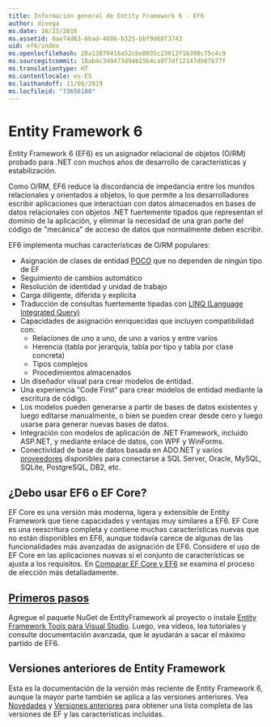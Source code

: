 ```yaml
---
title: Información general de Entity Framework 6 - EF6
author: divega
ms.date: 10/23/2016
ms.assetid: 8ae74d63-6bad-4686-b325-bbf9d68f3743
uid: ef6/index
ms.openlocfilehash: 28a13879416a52cbe8035c23013f16390c75c4c9
ms.sourcegitcommit: 18ab4c349473d94b15b4ca977df12147db07b77f
ms.translationtype: HT
ms.contentlocale: es-ES
ms.lasthandoff: 11/06/2019
ms.locfileid: "73656180"
---
```

# <a name="entity-framework-6"></a>Entity Framework 6
Entity Framework 6 (EF6) es un asignador relacional de objetos (O/RM) probado para .NET con muchos años de desarrollo de características y estabilización.

Como O/RM, EF6 reduce la discordancia de impedancia entre los mundos relacionales y orientados a objetos, lo que permite a los desarrolladores escribir aplicaciones que interactúan con datos almacenados en bases de datos relacionales con objetos .NET fuertemente tipados que representan el dominio de la aplicación, y eliminar la necesidad de una gran parte del código de "mecánica" de acceso de datos que normalmente deben escribir.

EF6 implementa muchas características de O/RM populares:
- Asignación de clases de entidad [POCO](xref:ef6/resources/glossary#poco) que no dependen de ningún tipo de EF
- Seguimiento de cambios automático
- Resolución de identidad y unidad de trabajo
- Carga diligente, diferida y explícita
- Traducción de consultas fuertemente tipadas con [LINQ (Language Integrated Query)](https://aka.ms/AA6hsvu)
- Capacidades de asignación enriquecidas que incluyen compatibilidad con:
  - Relaciones de uno a uno, de uno a varios y entre varios
  - Herencia (tabla por jerarquía, tabla por tipo y tabla por clase concreta)
  - Tipos complejos
  - Procedimientos almacenados
- Un diseñador visual para crear modelos de entidad.
- Una experiencia "Code First" para crear modelos de entidad mediante la escritura de código.
- Los modelos pueden generarse a partir de bases de datos existentes y luego editarse manualmente, o bien se pueden crear desde cero y luego usarse para generar nuevas bases de datos.
- Integración con modelos de aplicación de .NET Framework, incluido ASP.NET, y mediante enlace de datos, con WPF y WinForms.
- Conectividad de base de datos basada en ADO.NET y varios [proveedores](xref:ef6/fundamentals/providers/index) disponibles para conectarse a SQL Server, Oracle, MySQL, SQLite, PostgreSQL, DB2, etc.

## <a name="should-i-use-ef6-or-ef-core"></a>¿Debo usar EF6 o EF Core?

EF Core es una versión más moderna, ligera y extensible de Entity Framework que tiene capacidades y ventajas muy similares a EF6.
EF Core es una reescritura completa y contiene muchas características nuevas que no están disponibles en EF6, aunque todavía carece de algunas de las funcionalidades más avanzadas de asignación de EF6.
Considere el uso de EF Core en las aplicaciones nuevas si el conjunto de características se ajusta a los requisitos.
En [Comparar EF Core y EF6](xref:efcore-and-ef6/index) se examina el proceso de elección más detalladamente.

## <a name="get-startedxrefef6get-started"></a>[Primeros pasos](xref:ef6/get-started)

Agregue el paquete NuGet de EntityFramework al proyecto o instale [Entity Framework Tools para Visual Studio](https://aka.ms/AA6i8c5). Luego, vea vídeos, lea tutoriales y consulte documentación avanzada, que le ayudarán a sacar el máximo partido de EF6.

## <a name="past-entity-framework-versions"></a>Versiones anteriores de Entity Framework

Esta es la documentación de la versión más reciente de Entity Framework 6, aunque la mayor parte también se aplica a las versiones anteriores.
Vea [Novedades](xref:ef6/what-is-new/index) y [Versiones anteriores](xref:ef6/what-is-new/past-releases) para obtener una lista completa de las versiones de EF y las características incluidas.
